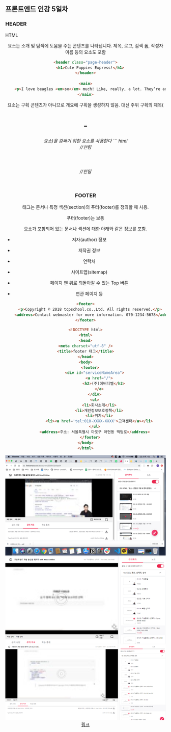 ## 프론트엔드 인강 5일차
### HEADER
HTML <header> 요소는 소개 및 탐색에 도움을 주는 콘텐츠를 나타냅니다. 제목, 로고, 검색 폼, 작성자 이름 등의 요소도 포함
``` html
<header class="page-header">
    <h1>Cute Puppies Express!</h1>
</header>

<main>
    <p>I love beagles <em>so</em> much! Like, really, a lot. They’re adorable and their ears are so, so snuggly soft!</p>
</main>

```
<header> 요소는 구획 콘텐츠가 아니므로 개요에 구획을 생성하지 않음. 대신 주위 구획의 제목(<h1>-<h6> 요소)을 감싸기 위한
요소를 사용한다
``` html
<header>
    <header>
        //안됨
    </header>
    <footer>
        //안됨
    </footer>
</header>

### FOOTER
<footer> 태그는 문서나 특정 섹션(section)의 푸터(footer)를 정의할 때 사용.

 

푸터(footer)는 보통 <footer> 요소가 포함되어 있는 문서나 섹션에 대한 아래와 같은 정보를 포함.

- 저자(author) 정보

- 저작권 정보

- 연락처

- 사이트맵(sitemap)

- 페이지 맨 위로 되돌아갈 수 있는 Top 버튼

- 연관 페이지 등

``` html
<footer>
    <p>Copyright © 2018 tcpschool.co.,Ltd. All rights reserved.</p>
    <address>Contact webmaster for more information. 070-1234-5678</address>
</footer>
```

```html
<!DOCTYPE html>
<html>
<head>
<meta charset="utf-8" />
<title>footer 태그</title>
</head>
<body>
    <footer>
        <div id="serviceNameArea">
            <a href="/">
                <h2>(주)에버디벨</h2>
            </a>
        </div>
        <ul>
            <li>회사소개</li>
            <li>개인정보보호정책</li>
            <li>위치</li>
            <li><a href='tel:010-XXXX-XXXX'>고객센터</a></li>
        </ul>
        <address>주소: 서울특별시 마포구 아현동 백범로</address>
    </footer>
</body>
</html>
```
![screenshot](./img/1023_1.png)
![screenshot](./img/1024_2.png)
![screenshot](./img/1025_3.png)
[링크](https://bit.ly/3m0t8GM)